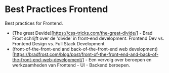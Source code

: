 # Best Practices Frontend
Best practices for Frontend.

- (The great Devide)[https://css-tricks.com/the-great-divide/] - Brad Frost schrijft over de 'divide' in front-end development. Frontend Dev vs. Frontend Design vs. Full Stack Development
- (front-of-the-front-end and back-of-the-front-end web development)[https://bradfrost.com/blog/post/front-of-the-front-end-and-back-of-the-front-end-web-development/] - Een vervolg over beroepen en werkzaamheden van Frontend - UI - Backend beroepen. 